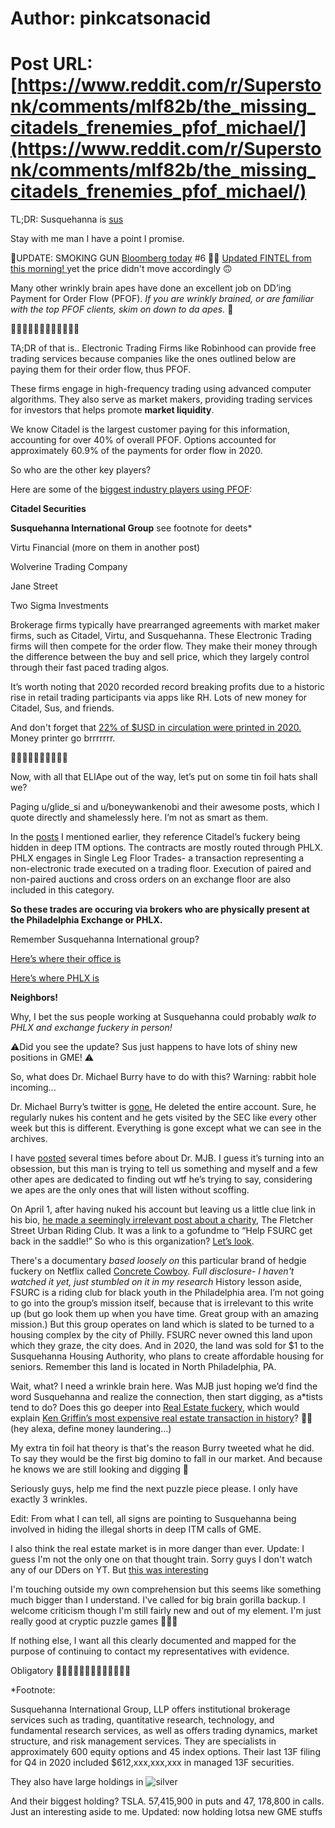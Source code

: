 # Author: pinkcatsonacid
# Post URL: [https://www.reddit.com/r/Superstonk/comments/mlf82b/the_missing_citadels_frenemies_pfof_michael/](https://www.reddit.com/r/Superstonk/comments/mlf82b/the_missing_citadels_frenemies_pfof_michael/)


TL;DR: Susquehanna is [sus](http://imgur.com/a/EzZB2vv)

Stay with me man I have a point I promise.

🚨UPDATE: SMOKING GUN [Bloomberg today](http://imgur.com/a/ZsK2Rur) #6 🤔🧐
[Updated FINTEL from this morning! ](https://fintel.io/sob/us/gme) yet the price didn't move accordingly 🙃

Many other wrinkly brain apes have done an excellent job on DD’ing Payment for Order Flow (PFOF). *If you are wrinkly brained, or are familiar with the top PFOF clients, skim on down to da apes.* 🦧

🚀🚀🚀🚀🚀🚀🚀🚀🚀🚀🚀🚀

TA;DR of that is.. Electronic Trading Firms like Robinhood can provide free trading services because companies like the ones outlined below are paying them for their order flow, thus PFOF. 

These firms engage in high-frequency trading using advanced computer algorithms. They also serve as market makers, providing trading services for investors that helps promote **market liquidity**.  

We know Citadel is the largest customer paying for this information, accounting for over 40% of overall PFOF. Options accounted for approximately 60.9% of the payments for order flow in 2020.

So who are the other key players?

Here are some of the [biggest industry players using PFOF](https://www.lexology.com/library/detail.aspx?g=863806a4-7ec4-4d3e-a5f6-b760b08009f4):

**Citadel Securities**

**Susquehanna International Group** see footnote for deets*

Virtu Financial (more on them in another post)

Wolverine Trading Company

Jane Street

Two Sigma Investments


Brokerage firms typically have prearranged agreements with market maker firms, such as Citadel, Virtu, and Susquehanna. These Electronic Trading firms will then compete for the order flow. They make their money through the difference between the buy and sell price, which they largely control through their fast paced trading algos. 

It’s worth noting that 2020 recorded record breaking profits due to a historic rise in retail trading participants via apps like RH. Lots of new money for Citadel, Sus, and friends.

And don't forget that [22% of $USD in circulation were printed in 2020.](https://www.cityam.com/almost-a-fifth-of-all-us-dollars-were-created-this-year/) Money printer go brrrrrrr.

🦧🦧🦧🦧🦧🦧🦧🦧🦧🦧

Now, with all that ELIApe out of the way, let’s put on some tin foil hats shall we?

Paging u/glide_si and u/boneywankenobi and their awesome posts, which I quote directly and shamelessly here. I’m not as smart as them. 

In the [posts](https://www.reddit.com/r/GME/comments/mk3gcd/call_memaybe_why_the_massive_volume_of_deep_itm/?utm_medium=android_app&utm_source=share) I mentioned earlier, they reference Citadel’s fuckery being hidden in deep ITM options. The contracts are mostly routed through PHLX. PHLX engages in Single Leg Floor Trades- a transaction representing a non-electronic trade executed on a trading floor. Execution of paired and non-paired auctions and cross orders on an exchange floor are also included in this category.

**So these trades are occuring via brokers who are physically present at the Philadelphia Exchange or PHLX.**

Remember Susquehanna International group?

[Here’s where their office is](https://www.google.com/maps/place/Susquehanna+International+Group+LLP,+401+City+Ave+%23220,+Bala+Cynwyd,+PA+19004/@39.9211667,-75.0974258,11z/data=!4m5!1m2!2m1!1ssusquehanna+international+group+office+location!3m1!1s0x89c6b89d387b6871:0x623bca19e44c3716?hl=en-US)


[Here’s where PHLX is](https://www.google.com/maps/place/Nasdaq+OMX+PHLX,+4775+League+Island+Blvd,+Philadelphia,+PA+19112/@39.9195072,-75.1243392,11z/data=!4m5!1m2!2m1!1sPhiladelphia+exchange!3m1!1s0x89c6c593b5e7fbad:0x123a0bdf7e3acc06?hl=en-US)


**Neighbors!**

Why, I bet the sus people working at Susquehanna could probably *walk to PHLX and exchange fuckery in person!*

⚠️Did you see the update? Sus just happens to have lots of shiny new positions in GME! ⚠️

So, what does Dr. Michael Burry have to do with this? Warning: rabbit hole incoming...

Dr. Michael Burry’s twitter is [gone.](https://twitter.com/BurryArchive?s=09) He deleted the entire account. Sure, he regularly nukes his content and he gets visited by the SEC like every other week but this is different. Everything is gone except what we can see in the archives. 

I have [posted](https://www.reddit.com/r/GME/comments/mhh9kn/reading_the_everything_short_dd_and_michael/?utm_medium=android_app&utm_source=share) several times before about Dr. MJB. I guess it’s turning into an obsession, but this man is trying to tell us something and myself and a few other apes are dedicated to finding out wtf he’s trying to say, considering we apes are the only ones that will listen without scoffing. 

On April 1, after having nuked his account but leaving us a little clue link in his bio, [he made a seemingly irrelevant post about a charity](http://imgur.com/a/pXK1DM1), The Fletcher Street Urban Riding Club. It was a link to a gofundme to “Help FSURC get back in the saddle!” So who is this organization? [Let’s look](http://fsurc.com/).

There's a documentary *based loosely on* this particular brand of hedgie fuckery on Netflix called [Concrete Cowboy](https://www.netflix.com/title/81368729?preventIntent=true). *Full disclosure- I haven't watched it yet, just stumbled on it in my research* History lesson aside, FSURC is a riding club for black youth in the Philadelphia area. I’m not going to go into the group’s mission itself, because that is irrelevant to this write up (but go look them up when you have time. Great group with an amazing mission.) But this group operates on land which is slated to be turned to a housing complex by the city of Philly. FSURC never owned this land upon which they graze, the city does. And in 2020, the land was sold for $1 to the Susquehanna Housing Authority, who plans to create affordable housing for seniors. Remember this land is located in North Philadelphia, PA.

Wait, what? I need a wrinkle brain here. Was MJB just hoping we’d find the word Susquehanna and realize the connection, then start digging, as a*tists tend to do? Does this go deeper into [Real Estate fuckery](https://www.wsj.com/articles/citadel-ceo-ken-griffin-real-estate-11602188980), which would explain [Ken Griffin’s most expensive real estate transaction in history](https://www.businessinsider.com/ken-griffin-most-expensive-home-ever-sold-us-nyc-penthouse-2019-1)? 🤷‍♀️ (hey alexa, define money laundering...)

My extra tin foil hat theory is that's the reason Burry tweeted what he did. To say they would be the first big domino to fall in our market. And because he knows we are still looking and digging 🧐


Seriously guys, help me find the next puzzle piece please. I only have exactly 3 wrinkles. 

Edit: From what I can tell, all signs are pointing to Susquehanna being involved in hiding the illegal shorts in deep ITM calls of GME. 

I also think the real estate market is in more danger than ever. 
Update: I guess I'm not the only one on that thought train. Sorry guys I don't watch any of our DDers on YT. But [this was interesting ](https://youtu.be/EBb9zf_zWvU)

I'm touching outside my own comprehension but this seems like something much bigger than I understand. I've called for big brain gorilla backup. I welcome criticism though I'm still fairly new and out of my element. I'm just really good at cryptic puzzle games 🤷🏼‍♀️

If nothing else, I want all this clearly documented and mapped for the purpose of continuing to contact my representatives with evidence. 


Obligatory 🚀🚀🚀🚀🚀🚀🚀🚀🚀🚀🚀🚀🚀

*Footnote:

Susquehanna International Group, LLP offers institutional brokerage services such as trading, quantitative research, technology, and fundamental research services, as well as offers trading dynamics, market structure, and risk management services. They are specialists in approximately 600 equity options and 45 index options. Their last 13F filing for Q4 in 2020 included $612,xxx,xxx,xxx in managed 13F securities.

They also have large holdings in ![silver](https://finance.yahoo.com/quote/AG/holders/)

And their biggest holding? TSLA. 57,415,900 in puts and 47, 178,800 in calls. Just an interesting aside to me. Updated: now holding lotsa new GME stuffs